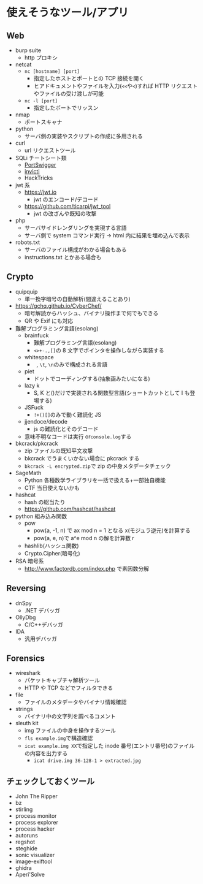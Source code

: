 # 使えそうなツール/アプリ

## Web

- burp suite
  - http プロキシ
- netcat
  - `nc [hostname] [port]`
    - 指定したホストとポートとの TCP 接続を開く
    - ヒアドキュメントやファイルを入力(`<<`や`<`)すれば HTTP リクエストやファイルの受け渡しが可能
  - `nc -l [port]`
    - 指定したポートでリッスン
- nmap
  - ポートスキャナ
- python
  - サーバ側の実装やスクリプトの作成に多用される
- curl
  - url リクエストツール
- SQLi チートシート類
  - [PortSwigger](https://portswigger.net/web-security/sql-injection/cheat-sheet)
  - [invicti](https://www.invicti.com/blog/web-security/sql-injection-cheat-sheet/)
  - HackTricks
- jwt 系
  - https://jwt.io
    - jwt のエンコード/デコード
  - https://github.com/ticarpi/jwt_tool
    - jwt の改ざんや既知の攻撃
- php
  - サーバサイドレンダリングを実現する言語
  - サーバ側で system コマンド実行 -> html 内に結果を埋め込んで表示
- robots.txt
  - サーバのファイル構成がわかる場合もある
  - instructions.txt とかある場合も

## Crypto

- quipquip
  - 単一換字暗号の自動解析(間違えることあり)
- https://gchq.github.io/CyberChef/
  - 暗号解読からハッシュ、バイナリ操作まで何でもできる
  - QR や Exif にも対応
- 難解プログラミング言語(esolang)
  - brainfuck
    - 難解プログラミング言語(esolang)
    - `<>+-.,[]`の 8 文字でポインタを操作しながら実装する
  - whitespace
    - ` `, `\t`, `\n`のみで構成される言語
  - piet
    - ドットでコーディングする(抽象画みたいになる)
  - lazy k
    - S, K と()だけで実装される関数型言語(ショートカットとして I も登場する)
  - JSFuck
    - `!+()[]`のみで動く難読化 JS
  - jjendoce/decode
    - js の難読化とそのデコード
  - 意味不明なコードは実行 or`console.log`する
- bkcrack/pkcrack
  - zip ファイルの既知平文攻撃
  - bkcrack でうまくいかない場合に pkcrack する
  - `bkcrack -L encrypted.zip`で zip の中身メタデータチェック
- SageMath
  - Python 各種数学ライブラリを一括で扱える+一部独自機能
  - CTF 当日使えないかも
- hashcat
  - hash の総当たり
  - https://github.com/hashcat/hashcat
- python 組み込み関数
  - pow
    - pow(a, -1, n) で ax mod n = 1 となる x(モジュラ逆元)を計算する
    - pow(a, e, n)で a^e mod n の解を計算数 r
  - hashlib(ハッシュ関数)
  - Crypto.Cipher(暗号化)
- RSA 暗号系
  - http://www.factordb.com/index.php で素因数分解

## Reversing

- dnSpy
  - .NET デバッガ
- OllyDbg
  - C/C++デバッガ
- IDA
  - 汎用デバッガ

## Forensics

- wireshark
  - パケットキャプチャ解析ツール
  - HTTP や TCP などでフィルタできる
- file
  - ファイルのメタデータやバイナリ情報確認
- strings
  - バイナリ中の文字列を調べるコメント
- sleuth kit
  - img ファイルの中身を操作するツール
  - `fls example.img`で構造確認
  - `icat example.img XX`で指定した inode 番号(エントリ番号)のファイルの内容を出力する
    - `icat drive.img 36-128-1 > extracted.jpg`

## チェックしておくツール

- John The Ripper
- bz
- stirling
- process monitor
- process explorer
- process hacker
- autoruns
- regshot
- steghide
- sonic visualizer
- image-exiftool
- ghidra
- Aperi'Solve
